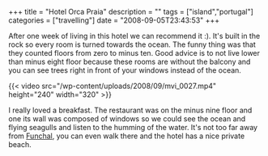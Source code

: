 +++
title = "Hotel Orca Praia"
description = ""
tags = ["island","portugal"]
categories = ["travelling"]
date = "2008-09-05T23:43:53"
+++

After one week of living in this hotel we can recommend it :).  It's built in the rock so every room
is turned towards the ocean. The funny thing was that they counted floors from zero to minus ten.
Good advice is to not live lower than minus eight floor because these rooms are without the balcony
and you can see trees right in front of your windows instead of the ocean.

{{< video src="/wp-content/uploads/2008/09/mvi_0027.mp4" height="240" width="320" >}}



I really loved a breakfast. The restaurant was on the minus nine floor and one its wall was composed
of windows so we could see the ocean and flying seagulls and listen to the humming of the water.
It's not too far away from <a title="Funchal"
href="http://www.ajka-andrej.com/2008/09/05/funchal/">Funchal</a>, you can even walk there and the
hotel has a nice private beach.

